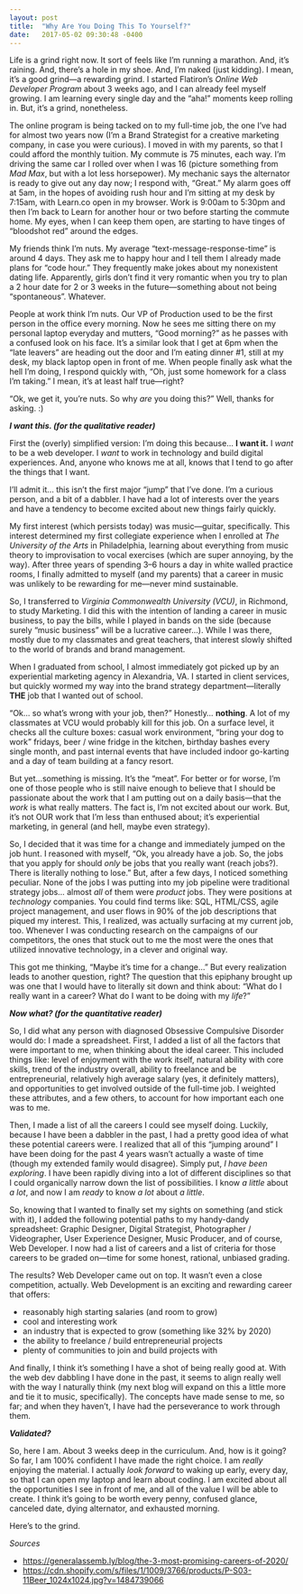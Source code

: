 ```yaml
---
layout: post
title:  "Why Are You Doing This To Yourself?"
date:   2017-05-02 09:30:48 -0400
---
```



Life is a grind right now. It sort of feels like I’m running a marathon. And, it’s raining. And, there’s a hole in my shoe. And, I’m naked (just kidding). I mean, it’s a good grind—a rewarding grind. I started Flatiron’s *Online Web Developer Program* about 3 weeks ago, and I can already feel myself growing. I am learning every single day and the “aha!” moments keep rolling in. But, it’s a grind, nonetheless.

The online program is being tacked on to my full-time job, the one I’ve had for almost two years now (I’m a Brand Strategist for a creative marketing company, in case you were curious). I moved in with my parents, so that I could afford the monthly tuition. My commute is 75 minutes, each way. I’m driving the same car I rolled over when I was 16 (picture something from *Mad Max*, but with a lot less horsepower). My mechanic says the alternator is ready to give out any day now; I respond with, “Great.” My alarm goes off at 5am, in the hopes of avoiding rush hour and I’m sitting at my desk by 7:15am, with Learn.co open in my browser. Work is 9:00am to 5:30pm and then I’m back to Learn for another hour or two before starting the commute home. My eyes, when I can keep them open, are starting to have tinges of “bloodshot red” around the edges.

My friends think I’m nuts. My average “text-message-response-time” is around 4 days. They ask me to happy hour and I tell them I already made plans for “code hour.” They frequently make jokes about my nonexistent dating life. Apparently, girls don’t find it very romantic when you try to plan a 2 hour date for 2 or 3 weeks in the future—something about not being “spontaneous”. Whatever.

People at work think I’m nuts. Our VP of Production used to be the first person in the office every morning. Now he sees me sitting there on my personal laptop everyday and mutters, “Good morning?” as he passes with a confused look on his face. It’s a similar look that I get at 6pm when the “late leavers” are heading out the door and I’m eating dinner #1, still at my desk, my black laptop open in front of me. When people finally ask what the hell I’m doing, I respond quickly with, “Oh, just some homework for a class I’m taking.” I mean, it’s at least half true—right?

“Ok, we get it, you’re nuts. So why *are* you doing this?” Well, thanks for asking. :)

***I want this. (for the qualitative reader)***

First the (overly) simplified version: I’m doing this because… **I want it.** I *want* to be a web developer. I *want* to work in technology and build digital experiences. And, anyone who knows me at all, knows that I tend to go after the things that I want.

I’ll admit it… this isn’t the first major “jump” that I’ve done. I’m a curious person, and a bit of a dabbler. I have had a lot of interests over the years and have a tendency to become excited about new things fairly quickly. 

My first interest (which persists today) was music—guitar, specifically. This interest determined my first collegiate experience when I enrolled at *The University of the Arts* in Philadelphia, learning about everything from music theory to improvisation to vocal exercises (which are super annoying, by the way). After three years of spending 3–6 hours a day in white walled practice rooms, I finally admitted to myself (and my parents) that a career in music was unlikely to be rewarding for me—never mind sustainable. 

So, I transferred to *Virginia Commonwealth University (VCU)*, in Richmond, to study Marketing. I did this with the intention of landing a career in music business, to pay the bills, while I played in bands on the side (because surely “music business” will be a lucrative career...). While I was there, mostly due to my classmates and great teachers, that interest slowly shifted to the world of brands and brand management. 

When I graduated from school, I almost immediately got picked up by an experiential marketing agency in Alexandria, VA. I started in client services, but quickly wormed my way into the brand strategy department—literally **THE** job that I wanted out of school.

“Ok… so what’s wrong with your job, then?” Honestly… **nothing**. A lot of my classmates at VCU would probably kill for this job. On a surface level, it checks all the culture boxes: casual work environment, “bring your dog to work” fridays,  beer / wine fridge in the kitchen, birthday bashes every single month, and past internal events that have included indoor go-karting and a day of team building at a fancy resort.

But yet…something is missing. It’s the “meat”. For better or for worse, I’m one of those people who is still naive enough to believe that I should be passionate about the work that I am putting out on a daily basis—that the *work* is what really matters. The fact is, I’m not excited about our work. But, it’s not OUR work that I’m less than enthused about; it’s experiential marketing, in general (and hell, maybe even strategy).

So, I decided that it was time for a change and immediately jumped on the job hunt. I reasoned with myself, “Ok, you already have a job. So, the jobs that you apply for should *only* be jobs that you really want (reach jobs?). There is literally nothing to lose.” But, after a few days, I noticed something peculiar. None of the jobs I was putting into my job pipeline were traditional strategy jobs… almost *all* of them were *product* jobs. They were positions at *technology* companies. You could find terms like: SQL, HTML/CSS, agile project management, and user flows in 90% of the job descriptions that piqued my interest. This, I realized, was actually surfacing at my current job, too. Whenever I was conducting research on the campaigns of our competitors, the ones that stuck out to me the most were the ones that utilized innovative technology, in a clever and original way.

This got me thinking, “Maybe it’s time for a change…” But every realization leads to another question, right? The question that this epiphany brought up was one that I would have to literally sit down and think about: “What do I really want in a career? What do I want to be doing with my *life*?”

***Now what? (for the quantitative reader)***

So, I did what any person with diagnosed Obsessive Compulsive Disorder would do: I made a spreadsheet. First, I added a list of all the factors that were important to me, when thinking about the ideal career. This included things like: level of enjoyment with the work itself, natural ability with core skills, trend of the industry overall, ability to freelance and be entrepreneurial, relatively high average salary (yes, it definitely matters), and opportunities to get involved outside of the full-time job. I weighted these attributes, and a few others, to account for how important each one was to me. 

Then, I made a list of all the careers I could see myself doing. Luckily, because I have been a dabbler in the past, I had a pretty good idea of what these potential careers were. I realized that all of this “jumping around” I have been doing for the past 4 years wasn’t actually a waste of time (though my extended family would disagree). Simply put, *I have been exploring*. I have been rapidly diving into a lot of different disciplines so that I could organically narrow down the list of possibilities. I know *a little* about *a lot*, and now I am *ready* to know *a lot* about *a little*. 

So, knowing that I wanted to finally set my sights on something (and stick with it), I added the following potential paths to my handy-dandy spreadsheet: Graphic Designer, Digital Strategist, Photographer / Videographer, User Experience Designer, Music Producer, and of course, Web Developer. I now had a list of careers and a list of criteria for those careers to be graded on—time for some honest, rational, unbiased grading.

The results? Web Developer came out on top. It wasn’t even a close competition, actually. Web Development is an exciting and rewarding career that offers:
* reasonably high starting salaries (and room to grow) 
* cool and interesting work 
* an industry that is expected to grow (something like 32% by 2020)
* the ability to freelance / build entrepreneurial projects
* plenty of communities to join and build projects with

And finally, I think it’s something I have a shot of being really good at. With the web dev dabbling I have done in the past, it seems to align really well with the way I naturally think (my next blog will expand on this a little more and tie it to music, specifically). The concepts have made sense to me, so far; and when they haven’t, I have had the perseverance to work through them.

***Validated?***

So, here I am. About 3 weeks deep in the curriculum. And, how is it going? So far, I am 100% confident I have made the right choice. I am *really* enjoying the material. I actually *look forward* to waking up early, every day, so that I can open my laptop and learn about coding. I am excited about all the opportunities I see in front of me, and all of the value I will be able to create. I think it’s going to be worth every penny, confused glance, canceled date, dying alternator, and exhausted morning.

Here’s to the grind.



*Sources*
* https://generalassemb.ly/blog/the-3-most-promising-careers-of-2020/
* https://cdn.shopify.com/s/files/1/1009/3766/products/P-S03-11Beer_1024x1024.jpg?v=1484739066



